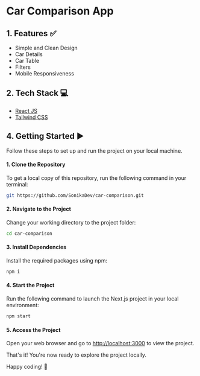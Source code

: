 # Car Comparison App

## 1. Features ✅

- Simple and Clean Design
- Car Details
- Car Table
- Filters
- Mobile Responsiveness

## 2. Tech Stack 💻
- [React JS](https://react.dev/)
- [Tailwind CSS](https://tailwindcss.com/)

## 4. Getting Started ▶️

Follow these steps to set up and run the project on your local machine.

#### 1. Clone the Repository

To get a local copy of this repository, run the following command in your terminal:

```sh
git https://github.com/SonikaDev/car-comparison.git
```

#### 2. Navigate to the Project

Change your working directory to the project folder:

```sh
cd car-comparison
```

#### 3. Install Dependencies

Install the required packages using npm:

```sh
npm i
```

#### 4. Start the Project

Run the following command to launch the Next.js project in your local environment:

```sh
npm start
```

#### 5. Access the Project

Open your web browser and go to [http://localhost:3000](http://localhost:3000) to view the project.

That's it! You're now ready to explore the project locally.

Happy coding! 🚀

